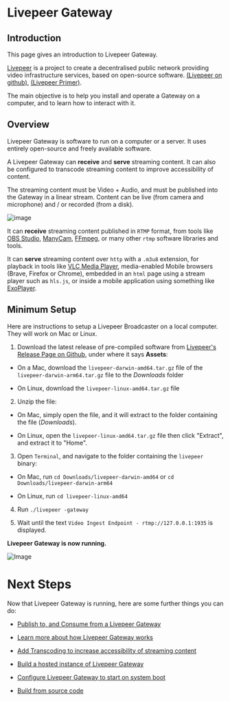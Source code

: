 # Livepeer Gateway

## Introduction

This page gives an introduction to Livepeer Gateway.

[Livepeer](https://livepeer.org) is a project to create a decentralised public network providing video infrastructure services, based on open-source software. [(Livepeer on github)](https://github.com/livepeer/), [(Livepeer Primer)](https://livepeer.org/primer).

The main objective is to help you install and operate a Gateway on a computer, and to learn how to interact with it.

## Overview

Livepeer Gateway is software to run on a computer or a server. It uses entirely open-source and freely available software.

A Livepeer Gateway can **receive** and **serve** streaming content. It can also be configured to transcode streaming content to improve accessibility of content.

The streaming content must be Video + Audio, and must be published into the Gateway in a linear stream. Content can be live (from camera and microphone) and / or recorded (from a disk).

![image](https://github.com/user-attachments/assets/86f03ea8-2f3c-49c7-bc99-32bd01f4159f)

It can **receive** streaming content published in `RTMP` format, from tools like [OBS Studio](https://obsproject.com/), [ManyCam](https://manycam.com/), [FFmpeg](https://www.ffmpeg.org/), or many other `rtmp` software libraries and tools.

It can **serve** streaming content over `http` with a `.m3u8` extension, for playback in tools like [VLC Media Player](https://www.videolan.org/vlc/index.html), media-enabled Mobile browsers (Brave, Firefox or Chrome), embedded in an `html` page using a stream player such as `hls.js`, or inside a mobile application using something like [ExoPlayer](https://exoplayer.dev/).

## Minimum Setup

Here are instructions to setup a Livepeer Broadcaster on a local computer. They will work on Mac or Linux.

1. Download the latest release of pre-compiled software from [Livepeer's Release Page on Github](https://github.com/livepeer/go-livepeer/releases), under where it says **Assets**:

- On a Mac, download the `livepeer-darwin-amd64.tar.gz` file of the `livepeer-darwin-arm64.tar.gz` file to the _Downloads_ folder

- On Linux, download the `livepeer-linux-amd64.tar.gz` file

2. Unzip the file:

- On Mac, simply open the file, and it will extract to the folder containing the file (_Downloads_).

- On Linux, open the `livepeer-linux-amd64.tar.gz` file then click "Extract", and extract it to "Home".

3. Open `Terminal`, and navigate to the folder containing the `livepeer` binary:

- On Mac, run `cd Downloads/livepeer-darwin-amd64` or `cd Downloads/livepeer-darwin-arm64`

- On Linux, run `cd livepeer-linux-amd64`

4. Run `./livepeer -gateway`

5. Wait until the text `Video Ingest Endpoint - rtmp://127.0.0.1:1935` is displayed.

**Livepeer Gateway is now running.**

![Image](https://github.com/user-attachments/assets/f7871bd8-d8d8-42b1-bf62-8047c7c15554)

# Next Steps

Now that Livepeer Gateway is running, here are some further things you can do:

- [Publish to, and Consume from a Livepeer Gateway](./publish-and-consume-content.md)

- [Learn more about how Livepeer Gateway works](./architecture-summary.md)

- [Add Transcoding to increase accessibility of streaming content](./transcoding.md)

- [Build a hosted instance of Livepeer Gateway](./hosted-setup.md)

- [Configure Livepeer Gateway to start on system boot](./start-on-system-boot.md)

- [Build from source code](https://github.com/livepeer/go-livepeer/blob/master/doc/install.md)
